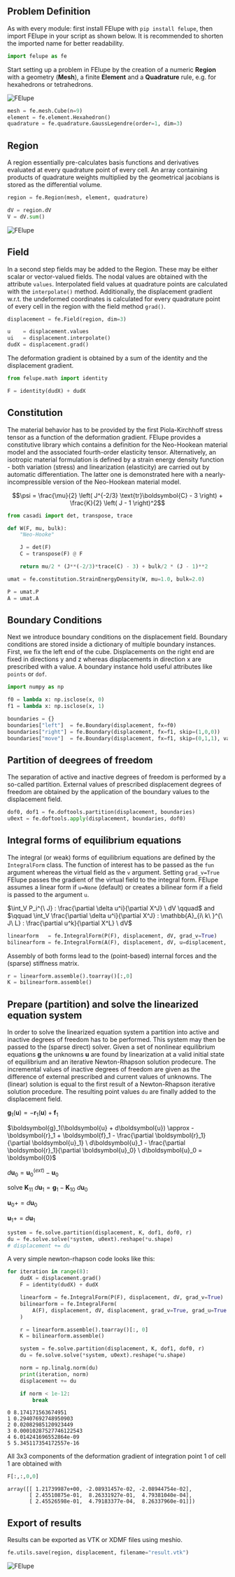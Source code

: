 ## Problem Definition

As with every module: first install FElupe with `pip install felupe`, then import FElupe in your script as shown below. It is recommended to shorten the imported name for better readability.

```python
import felupe as fe
```

Start setting up a problem in FElupe by the creation of a numeric **Region** with a geometry (**Mesh**), a finite **Element** and a **Quadrature** rule, e.g. for hexahedrons or tetrahedrons.

![FElupe](https://raw.githubusercontent.com/adtzlr/felupe/main/docs/images/numeric_region.png)

```python
mesh = fe.mesh.Cube(n=9)
element = fe.element.Hexahedron()
quadrature = fe.quadrature.GaussLegendre(order=1, dim=3)
```

## Region
A region essentially pre-calculates basis functions and derivatives evaluated at every quadrature point of every cell. An array containing products of quadrature weights multiplied by the geometrical jacobians is stored as the differential volume.

```python
region = fe.Region(mesh, element, quadrature)

dV = region.dV
V = dV.sum()
```

![FElupe](https://raw.githubusercontent.com/adtzlr/felupe/main/docs/images/undeformed_mesh.png)

## Field
In a second step fields may be added to the Region. These may be either scalar or vector-valued fields. The nodal values are obtained with the attribute `values`. Interpolated field values at quadrature points are calculated with the `interpolate()` method. Additionally, the displacement gradient w.r.t. the undeformed coordinates is calculated for every quadrature point of every cell in the region with the field method `grad()`. 

```python
displacement = fe.Field(region, dim=3)

u    = displacement.values
ui   = displacement.interpolate()
dudX = displacement.grad()
```

The deformation gradient is obtained by a sum of the identity and the displacement gradient.

```python
from felupe.math import identity

F = identity(dudX) + dudX
```

## Constitution
The material behavior has to be provided by the first Piola-Kirchhoff stress tensor as a function of the deformation gradient. FElupe provides a constitutive library which contains a definition for the Neo-Hookean material model and the associated fourth-order elasticity tensor. Alternatively, an isotropic material formulation is defined by a strain energy density function - both variation (stress) and linearization (elasticity) are carried out by automatic differentiation. The latter one is demonstrated here with a nearly-incompressible version of the Neo-Hookean material model.

$$\psi = \frac{\mu}{2} \left( J^{-2/3} \text{tr}\boldsymbol{C} - 3 \right) + \frac{K}{2} \left( J - 1 \right)^2$$

```python
from casadi import det, transpose, trace

def W(F, mu, bulk):
    "Neo-Hooke"

    J = det(F)
    C = transpose(F) @ F

    return mu/2 * (J**(-2/3)*trace(C) - 3) + bulk/2 * (J - 1)**2

umat = fe.constitution.StrainEnergyDensity(W, mu=1.0, bulk=2.0)

P = umat.P
A = umat.A
```

## Boundary Conditions
Next we introduce boundary conditions on the displacement field. Boundary conditions are stored inside a dictionary of multiple boundary instances. First, we fix the left end of the cube. Displacements on the right end are fixed in directions y and z whereas displacements in direction x are prescribed with a value. A boundary instance hold useful attributes like `points` or `dof`.

```python
import numpy as np

f0 = lambda x: np.isclose(x, 0)
f1 = lambda x: np.isclose(x, 1)

boundaries = {}
boundaries["left"]  = fe.Boundary(displacement, fx=f0)
boundaries["right"] = fe.Boundary(displacement, fx=f1, skip=(1,0,0))
boundaries["move"]  = fe.Boundary(displacement, fx=f1, skip=(0,1,1), value=0.5)
```

## Partition of deegrees of freedom
The separation of active and inactive degrees of freedom is performed by a so-called partition. External values of prescribed displacement degrees of freedom are obtained by the application of the boundary values to the displacement field.

```python
dof0, dof1 = fe.doftools.partition(displacement, boundaries)
u0ext = fe.doftools.apply(displacement, boundaries, dof0)
```

## Integral forms of equilibrium equations
The integral (or weak) forms of equilibrium equations are defined by the `IntegralForm` class. The function of interest has to be passed as the `fun` argument whereas the virtual field as the `v` argument. Setting `grad_v=True` FElupe passes the gradient of the virtual field to the integral form. FElupe assumes a linear form if `u=None` (default) or creates a bilinear form if a field is passed to the argument `u`.

$\int_V P_i^{\ J} : \frac{\partial \delta u^i}{\partial X^J} \ dV \qquad$ and $\qquad \int_V \frac{\partial \delta u^i}{\partial X^J} : \mathbb{A}_{i\ k\ }^{\ J\ L} : \frac{\partial u^k}{\partial X^L} \ dV$

```python
linearform   = fe.IntegralForm(P(F), displacement, dV, grad_v=True)
bilinearform = fe.IntegralForm(A(F), displacement, dV, u=displacement, grad_v=True, grad_u=True)
```

Assembly of both forms lead to the (point-based) internal forces and the (sparse) stiffness matrix.

```python
r = linearform.assemble().toarray()[:,0]
K = bilinearform.assemble()
```

## Prepare (partition) and solve the linearized equation system
In order to solve the linearized equation system a partition into active and inactive degrees of freedom has to be performed. This system may then be passed to the (sparse direct) solver. Given a set of nonlinear equilibrium equations $\boldsymbol{g}$ the unknowns $\boldsymbol{u}$ are found by linearization at a valid initial state of equilibrium and an iterative Newton-Rhapson solution prodecure. The incremental values of inactive degrees of freedom are given as the difference of external prescribed and current values of unknowns. The (linear) solution is equal to the first result of a Newton-Rhapson iterative solution procedure. The resulting point values `du` are finally added to the displacement field. 

$\boldsymbol{g}_1(\boldsymbol{u}) = -\boldsymbol{r}_1(\boldsymbol{u}) + \boldsymbol{f}_1$

$\boldsymbol{g}_1(\boldsymbol{u} + d\boldsymbol{u}) \approx -\boldsymbol{r}_1 + \boldsymbol{f}_1 - \frac{\partial \boldsymbol{r}_1}{\partial \boldsymbol{u}_1} \ d\boldsymbol{u}_1 - \frac{\partial \boldsymbol{r}_1}{\partial \boldsymbol{u}_0} \ d\boldsymbol{u}_0 = \boldsymbol{0}$

$d\boldsymbol{u}_0 = \boldsymbol{u}_0^{(ext)} - \boldsymbol{u}_0$

solve $\boldsymbol{K}_{11}\ d\boldsymbol{u}_1 = \boldsymbol{g}_1 - \boldsymbol{K}_{10}\ d\boldsymbol{u}_{0}$

$\boldsymbol{u}_0 += d\boldsymbol{u}_0$

$\boldsymbol{u}_1 += d\boldsymbol{u}_1$

```python
system = fe.solve.partition(displacement, K, dof1, dof0, r)
du = fe.solve.solve(*system, u0ext).reshape(*u.shape)
# displacement += du
```

A very simple newton-rhapson code looks like this:

```python
for iteration in range(8):
    dudX = displacement.grad()
    F = identity(dudX) + dudX

    linearform = fe.IntegralForm(P(F), displacement, dV, grad_v=True)
    bilinearform = fe.IntegralForm(
        A(F), displacement, dV, displacement, grad_v=True, grad_u=True
    )

    r = linearform.assemble().toarray()[:, 0]
    K = bilinearform.assemble()

    system = fe.solve.partition(displacement, K, dof1, dof0, r)
    du = fe.solve.solve(*system, u0ext).reshape(*u.shape)

    norm = np.linalg.norm(du)
    print(iteration, norm)
    displacement += du

    if norm < 1e-12:
        break
```

```shell
0 8.174171563674951
1 0.29407692748950903
2 0.02082985120923449
3 0.00010287527746122543
4 6.014241696552864e-09
5 5.345117354172557e-16
```

All 3x3 components of the deformation gradient of integration point 1 of cell 1 are obtained with

```python
F[:,:,0,0]
```

```shell
array([[ 1.21739987e+00, -2.08931457e-02, -2.08944754e-02],
       [ 2.45510875e-01,  8.26331927e-01,  4.79381040e-04],
       [ 2.45526598e-01,  4.79183377e-04,  8.26337960e-01]])
```

## Export of results
Results can be exported as VTK or XDMF files using meshio.

```python
fe.utils.save(region, displacement, filename="result.vtk")
```

![FElupe](https://raw.githubusercontent.com/adtzlr/felupe/main/docs/images/deformed_mesh.png)